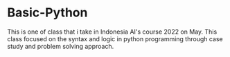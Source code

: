 # Basic-Python

This is one of class that i take in Indonesia AI's course 2022 on May.
This class focused on the syntax and logic in python programming through case study and problem solving approach.
